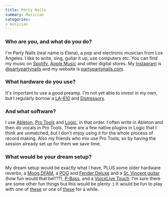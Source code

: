 ```yaml
---
title: Party Nails
summary: Musician
categories:
- musician
---
```


### Who are you, and what do you do?

I'm Party Nails (real name is Elana), a pop and electronic musician from Los Angeles. I like to write, sing, guitar it up, use computers etc. You can find my music on [Spotify][], [Apple Music][apple-music] and other digital stores. My [Instagram][] is [@partypartynails](https://www.instagram.com/partypartynails/ "The Party Nails Instagram account.") and my website is [partypartynails.com](https://www.partypartynails.com/ "The official Party Nails website.").

### What hardware do you use?

It's important to use a good preamp. I'm not yet able to invest in my own, but I regularly borrow a [LA-610][la-610-mkii] and [Distressors][distressor]. 

### And what software?

I use [Ableton][live], [Pro Tools][pro-tools] and [Logic][], in that order. I often write in Ableton and then do vocals in Pro Tools. There are a few native plugins in Logic that I think are unmatched, but I don't enjoy using it for the whole process of record making. Also my friends who mix use Pro Tools, so by having the session already set up for them we save time.

### What would be your dream setup?

My dream setup would be exactly what I have, PLUS some older hardware reverbs, a [Moog DFAM][dfam], a [POG][] and [Fender Deluxe][deluxe] and a [St. Vincent guitar][st-vincent] (how fun would that be!!??), [P-Bass][precision-bass], and a [VoiceLive Touch][voicelive-touch-2]. I'm sure there are some other fun things but this would be plenty :) It would be fun to play with one of [these][monomachine-sfx-60] or one of [these][machinedrum-sps-1] for a while.

[apple-music]: https://apple.com/apple-music/ "A music streaming service."
[deluxe]: https://en.wikipedia.org/wiki/Fender_Deluxe_Amp "A guitar amp."
[dfam]: https://www.moogmusic.com/products/dfam-drummer-another-mother "A drum synth."
[distressor]: http://www.empiricallabs.com/distressor.html "A studio compressor."
[instagram]: https://www.instagram.com/ "A photo sharing service."
[la-610-mkii]: https://www.uaudio.com/hardware/la-610-mkii.html "A studio compressor."
[live]: https://www.ableton.com/en/live/ "Musical creation software."
[logic]: https://www.saleae.com/logic/ "A hardware debugger."
[machinedrum-sps-1]: http://www.vintagesynth.com/misc/machinedrum.php "A drum machine."
[monomachine-sfx-60]: https://en.wikipedia.org/wiki/Elektron_Monomachine "A synth."
[pog]: https://www.ehx.com/products/pog "A polyphonic octave generator."
[precision-bass]: http://www.fender.com/products/search.php?section=basses&bodyShape=Precision+Bass® "A bass guitar."
[pro-tools]: https://www.avid.com/US/products/Pro-Tools-8-Software "Audio editing and processing software."
[spotify]: https://www.spotify.com/us/ "A music streaming service."
[st-vincent]: https://www.music-man.com/instruments/guitars/st-vincent "An electric guitar."
[voicelive-touch-2]: http://www.tc-helicon.com/en/products/voicelive-touch-2/ "An live voice effects audio device."
